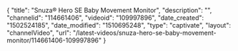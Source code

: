 {
    "title": "Snuza&reg; Hero SE Baby Movement Monitor",
    "description": "",
    "channelid": "114661406",
    "videoid": "109997896",
    "date_created": "1502524185",
    "date_modified": "1510695248",
    "type": "captivate",
    "layout": "channelVideo",
    "url": "\/latest-videos\/snuza-hero-se-baby-movement-monitor\/114661406-109997896"
}